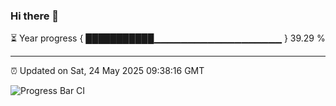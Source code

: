 ### Hi there 👋

⏳ Year progress { ███████████▁▁▁▁▁▁▁▁▁▁▁▁▁▁▁▁▁▁▁ } 39.29 %

---

⏰ Updated on Sat, 24 May 2025 09:38:16 GMT

![Progress Bar CI](https://github.com/IshwaranRudhara/GIT-ACTION/workflows/Progress%20Bar%20CI/badge.svg)
